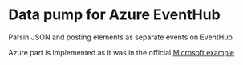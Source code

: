 # Data pump for Azure EventHub
Parsin JSON and posting elements as separate events on EventHub

Azure part is implemented as it was in the official [Microsoft example](https://github.com/Azure/azure-event-hubs-go)
